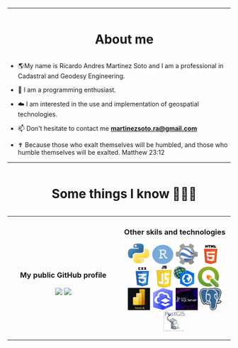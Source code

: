 
---
<!--h2 without bottom border-->
<div id="user-content-toc">
  <ul align="center">
    <summary><h1 style="display: inline-block">About me</h1></summary>
  </ul>
</div>


<!--Intro start-->
- 🌎My name is Ricardo Andres Martinez Soto and I am a professional in Cadastral and Geodesy Engineering.

- 🌱 I am a programming enthusiast.

- ☁️ I am interested in the use and implementation of geospatial technologies.

- 📫 Don't hesitate to contact me **martinezsoto.ra@gmail.com**

-  ✝ Because those who exalt themselves will be humbled, and those who humble themselves will be exalted. Matthew 23:12 

---
<!--Intro end-->


<!--h1 without bottom border-->
<div id="user-content-toc">
  <ul align="center">
    <summary><h1 style="display: inline-block">Some things I know  👨🏻‍💻  </h1></summary>
  </ul>
</div>
<!--tech stack icons-->

<!--- stats & Trophy (start) -->
<p align="center">
  <!--- stats (start) -->
<table align="center">
<tr border="none">

<td width="50%" align="center">
 <h3>My public GitHub profile</h3>
  <img  align="center"  src="https://github-readme-stats.vercel.app/api/top-langs/?username=RicardoMartinezS&layout=compact"/>
  <img  align="center"  src="[https://github-readme-stats.vercel.app/api/top-langs/?username=RicardoMartinezS&layout=compact](https://github-readme-stats.vercel.app/api?username=anuraghazra&show_icons=true&theme=dark#gh-dark-mode-only)](https://github.com/anuraghazra/github-readme-stats#gh-dark-mode-only))"/>

  
  </td>
  <td>
    <h3 align="center">Other skils and technologies</h3>
      <p align="center">
      <a><img align="center" src="https://github.com/RicardoMartinezS/Portafolio/blob/main/Imagen/Icon_Python.png" alt="Python" height="50" width="50" /></a>
      <a><img align="center" src="https://github.com/RicardoMartinezS/Portafolio/blob/main/Imagen/Icon_R.png" alt="R" height="50" width="50" /></a>
      <a><img align="center" src="https://github.com/RicardoMartinezS/Portafolio/blob/main/Imagen/Icon_GEE.png" alt="Google Earth Engine" height="50" width="50" /></a>
      <a><img align="center" src="https://github.com/RicardoMartinezS/Portafolio/blob/main/Imagen/Icon_html.png" alt="HTML" height="50" width="50" /></a>
      <a><img align="center" src="https://github.com/RicardoMartinezS/Portafolio/blob/main/Imagen/Icon_CSS.png" alt="CSS" height="50" width="55" /></a>
      <a><img align="center" src="https://github.com/RicardoMartinezS/Portafolio/blob/main/Imagen/Icon_JS.png" alt="JS" height="50" width="35" /></a> 
      <a><img align="center" src="https://github.com/RicardoMartinezS/Portafolio/blob/main/Imagen/Icon_Esri.jpg" alt="ArcGISPro" height="50" width="50" /></a>
      <a><img align="center" src="https://github.com/RicardoMartinezS/Portafolio/blob/main/Imagen/Icon_QGIS.png" alt="QGIS" height="50" width="50" /></a>
      <a><img align="center" src="https://github.com/RicardoMartinezS/Portafolio/blob/main/Imagen/Icon_PowerBI.png" alt="PowerBI" height="50" width="50" /></a>  
      <a><img align="center" src="https://github.com/RicardoMartinezS/Portafolio/blob/main/Imagen/ArcgisOnline.png" alt="ArcGIS Online" height="50" width="50" /></a>
      <a><img align="center" src="https://github.com/RicardoMartinezS/Portafolio/blob/main/Imagen/Icon_SQLServer.png" alt="SQL Server" height="50" width="50" /></a>
      <a><img align="center" src="https://github.com/RicardoMartinezS/Portafolio/blob/main/Imagen/Icon_PostgreSQL.png" alt="PostgreSQL" height="50" width="50" /></a>
      <a><img align="center" src="https://github.com/RicardoMartinezS/Portafolio/blob/main/Imagen/Icon_PostGIS.png" alt="PostGIS" height="50" width="50" /></a>
        
</p>
  </td>
</tr>
</table>





</p>       
